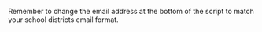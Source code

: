 Remember to change the email address at the bottom of the script to match your school districts email format.
